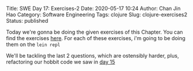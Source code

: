 Title: SWE Day 17: Exercises-2
Date: 2020-05-17 10:24
Author: Chan Jin Hao
Category: Software Engineering
Tags: clojure
Slug: clojure-exercises2
Status: published


Today we're gonna be doing the given exercises of this Chapter. You can find the exercises [here](https://www.braveclojure.com/do-things/#Exercises). For each of these exercises, i'm going to be doing them on the `lein repl`

We'll be tackling the last 2 questions, which are ostensibly harder, plus, refactoring our hobbit code we saw in [day 15](https://www.osfork.com/clojure-example-program.html#clojure-example-program)



